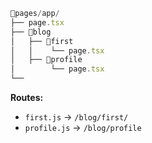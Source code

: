 ```js
📁pages/app/
├── page.tsx
├── 📁blog
│	├── 📁first
│	│    └── page.tsx
│   ├── 📁profile
│	     └── page.tsx
└── 
```
**Routes:**
- `first.js`  → `/blog/first/`
- `profile.js` → `/blog/profile`
